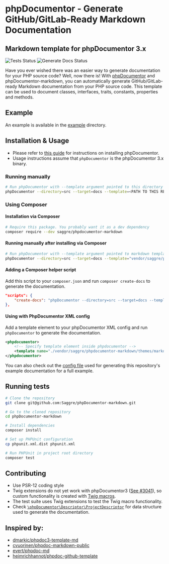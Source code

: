 # phpDocumentor - Generate GitHub/GitLab-Ready Markdown Documentation

## Markdown template for phpDocumentor 3.x

![Tests Status](https://github.com/Saggre/phpDocumentor-markdown/workflows/Run%20tests/badge.svg?style=flat-square)
![Generate Docs Status](https://github.com/Saggre/phpDocumentor-markdown/workflows/Generate%20docs/badge.svg?style=flat-square)

Have you ever wished there was an easier way to generate documentation for your PHP source code? Well, now there is! With [phpDocumentor](https://www.phpdoc.org/) and phpDocumentor-markdown, you can automatically generate GitHub/GitLab-ready Markdown documentation from your PHP source code. This template can be used to document classes, interfaces, traits, constants, properties and methods.

## Example
An example is available in the [example](example/Home.md) directory.

## Installation & Usage
- Please refer to [this guide](https://docs.phpdoc.org/3.0/guide/getting-started/installing.html) for instructions on installing phpDocumentor.
- Usage instructions assume that `phpDocumentor` is the phpDocumentor 3.x binary.

### Running manually
```bash
# Run phpDocumentor with --template argument pointed to this directory's markdown template
phpDocumentor --directory=src --target=docs --template=<PATH TO THIS REPOSITORY/themes/markdown>
```

### Using Composer

#### Installation via Composer
```bash
# Require this package. You probably want it as a dev dependency
composer require --dev saggre/phpdocumentor-markdown
```

#### Running manually after installing via Composer
```bash
# Run phpDocumentor with --template argument pointed to markdown template inside vendor directory
phpDocumentor --directory=src --target=docs --template="vendor/saggre/phpdocumentor-markdown/themes/markdown"
```

#### Adding a Composer helper script
Add this script to your `composer.json` and run `composer create-docs` to generate the documentation.

```json
"scripts": {
    "create-docs": "phpDocumentor --directory=src --target=docs --template='vendor/saggre/phpdocumentor-markdown/themes/markdown'"
},
```

#### Using with PhpDocumentor XML config
Add a template element to your phpDocumentor XML config and run `phpDocumentor` to generate the documentation.
```xml
<phpdocumentor>
    <!-- Specify template element inside phpdocumentor -->
    <template name="./vendor/saggre/phpdocumentor-markdown/themes/markdown"/>
</phpdocumentor>
```
You can also check out the [config file](./phpdoc.dist.xml) used for generating this repository's example documentation for a full example.

## Running tests
```bash
# Clone the repository
git clone git@github.com:Saggre/phpDocumentor-markdown.git

# Go to the cloned repository
cd phpDocumentor-markdown

# Install dependencies
composer install

# Set up PHPUnit configuration
cp phpunit.xml.dist phpunit.xml

# Run PHPUnit in project root directory
composer test
```

## Contributing
- Use PSR-12 coding style
- Twig extensions do not yet work with phpDocumentor3 ([See #3041](https://github.com/phpDocumentor/phpDocumentor/pull/3041)), so custom functionality is created with [Twig macros](./themes/markdown/include/macros.twig).
- The test suite uses Twig extensions to test the Twig macro functionality.
- Check [`\phpDocumentor\Descriptor\ProjectDescriptor`](https://github.com/phpDocumentor/phpDocumentor/blob/master/src/phpDocumentor/Descriptor/ProjectDescriptor.php) for data structure used to generate the documentation.

## Inspired by:

* [dmarkic/phpdoc3-template-md](https://github.com/dmarkic/phpdoc3-template-md)
* [cvuorinen/phpdoc-markdown-public](https://github.com/cvuorinen/phpdoc-markdown-public)
* [evert/phpdoc-md](https://github.com/evert/phpdoc-md)
* [heimrichhannot/phpdoc-github-template](https://github.com/heimrichhannot/phpdoc-github-template)
